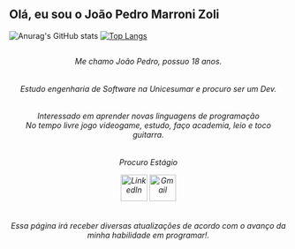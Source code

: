 ## Olá, eu sou o João Pedro Marroni Zoli

![Anurag's GitHub stats](https://github-readme-stats.vercel.app/api?username=JoaoPedroMarroniZoli&show_icons=true&theme=dark)
[![Top Langs](https://github-readme-stats.vercel.app/api/top-langs/?username=JoaoPedroMarroniZoli&show_icons&theme=dark)](https://github.com/JoaoPedroMarroniZoli/github-readme-stats)

##

<h6 align="center">Me chamo João Pedro, possuo 18 anos.<br>
<h6 align="center">Estudo engenharia de Software na Unicesumar e procuro ser um Dev.<br>
<h6 align="center">Interessado em aprender novas linguagens de programação<br>No tempo livre jogo videogame, estudo, faço academia, leio e toco guitarra.<br>
<h6 align="center">Procuro Estágio

 [<img src="https://img.icons8.com/color/96/000000/linkedin.png" alt="LinkedIn" width="48"/>](https://www.linkedin.com/in/joão-pedro-marroni-zoli-1a95b3361/)
 [<img src="https://img.icons8.com/color/96/000000/gmail.png" alt="Gmail" width="48"/>](malito:jmarronizoli@gmail.com)

<h6 align="center">Essa página irá receber diversas atualizações de acordo com o avanço da minha habilidade em programar!.<br>





